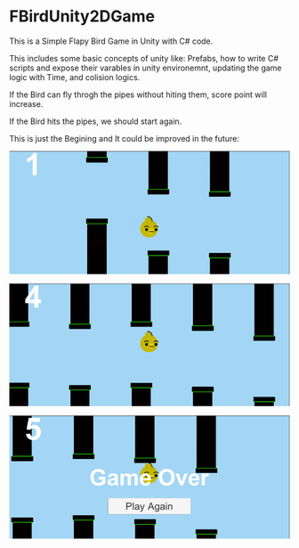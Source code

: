 # FBirdUnity2DGame

This is a Simple Flapy Bird Game in Unity with C# code.

This includes some basic concepts of unity like:
Prefabs, how to write C# scripts and expose their varables in unity environemnt,
updating the game logic with Time, and colision logics.

If the Bird can fly throgh the pipes without hiting them, score point will increase.

If the Bird hits the pipes, we should start again.

This is just the Begining and It could be improved in the future:

![Alt text](f1.jpg)

![Alt text](f2.jpg)

![Alt text](f3.jpg)